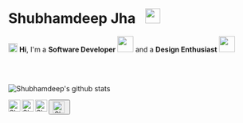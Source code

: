 # Shubhamdeep Jha   &nbsp;    <img src="https://github.com/TheDudeThatCode/TheDudeThatCode/blob/master/Assets/Mario_Hello_Big.gif" width="30px">

<p>
<img src="https://github.com/TheDudeThatCode/TheDudeThatCode/blob/master/Assets/Hi.gif" width="18px"> <b>Hi</b>, I'm a <b>Software Developer</b> <img src="https://github.com/TheDudeThatCode/TheDudeThatCode/blob/master/Assets/Developer.gif" width="32px"> and a <b>Design Enthusiast</b> <img src="https://github.com/TheDudeThatCode/TheDudeThatCode/blob/master/Assets/Designer.gif" width="32px"> 
</p>


<br><br>

<!--
<img src="https://github.com/TheDudeThatCode/TheDudeThatCode/blob/master/Assets/Hi.gif" width="18px"> Hi, I'm Kat (she/her)—a senior product designer at GitHub working on [Sponsors](https://github.com/sponsors) to support open source sustainability. Previously worked on the Community & Safety team to help communities grow welcoming and productive spaces. I live in Oakland, CA and am an East Bay native. 🙌 I'm a huge nerd/geek, Splatoon 2 + ACNH player, and aspiring aerialist. 💕


**TheDudeThatCode/TheDudeThatCode** is a ✨ _special_ ✨ repository because its `README.md` (this file) appears on your GitHub profile.

Here are some ideas to get you started:

- 🔭 I’m currently working on ...
- 🌱 I’m currently learning ...
- 👯 I’m looking to collaborate on ...
- 🤔 I’m looking for help with ...
- 💬 Ask me about ...
- 📫 How to reach me: ...
- 😄 Pronouns: ...
- ⚡ Fun fact: ...
-->

![Shubhamdeep's github stats](https://github-readme-stats.vercel.app/api?username=TheDudeThatCode)

<a href="https://in.linkedin.com/in/TheDudeThatCode">
  <img align="left" alt="Shubhamdeep Jha | Linkedin" width="24px" src="https://github.com/TheDudeThatCode/TheDudeThatCode/blob/master/Assets/Linkedin.svg" />
</a>
<a href="https://twitter.com/TheDudeThatCode">
  <img align="left" alt="Shubhamdeep Jha | Twitter" width="24px" src="https://github.com/TheDudeThatCode/TheDudeThatCode/blob/master/Assets/Twitter.svg" />
</a>
<button onclick="location.href='shubhamdeepjha@gmail.com';"> <img align="left" alt="Shubhamdeep Jha | Gmail" width="24px" src="https://github.com/TheDudeThatCode/TheDudeThatCode/blob/master/Assets/Gmail.svg" /> </button>
  <img align="left" alt="Shubhamdeep Jha | Gmail" width="24px" src="https://github.com/TheDudeThatCode/TheDudeThatCode/blob/master/Assets/Gmail.svg" />
</a>
